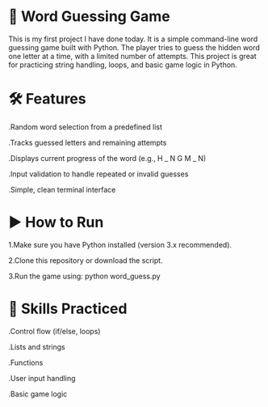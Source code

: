 # 🎯 Word Guessing Game 
This is my first project I have done today.
It is a simple command-line word guessing game built with Python. The player tries to guess the hidden word one letter at a time, with a limited number of attempts. This project is great for practicing string handling, loops, and basic game logic in Python.

# 🛠 Features
.Random word selection from a predefined list

.Tracks guessed letters and remaining attempts

.Displays current progress of the word (e.g., H _ N G M _ N)

.Input validation to handle repeated or invalid guesses

.Simple, clean terminal interface

# ▶️ How to Run
1.Make sure you have Python installed (version 3.x recommended).

2.Clone this repository or download the script.

3.Run the game using:
python word_guess.py

# 🧠 Skills Practiced
.Control flow (if/else, loops)

.Lists and strings

.Functions

.User input handling

.Basic game logic
